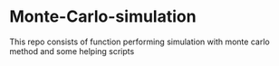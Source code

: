 # Monte-Carlo-simulation
This repo consists of function performing simulation with monte carlo method and some helping scripts
